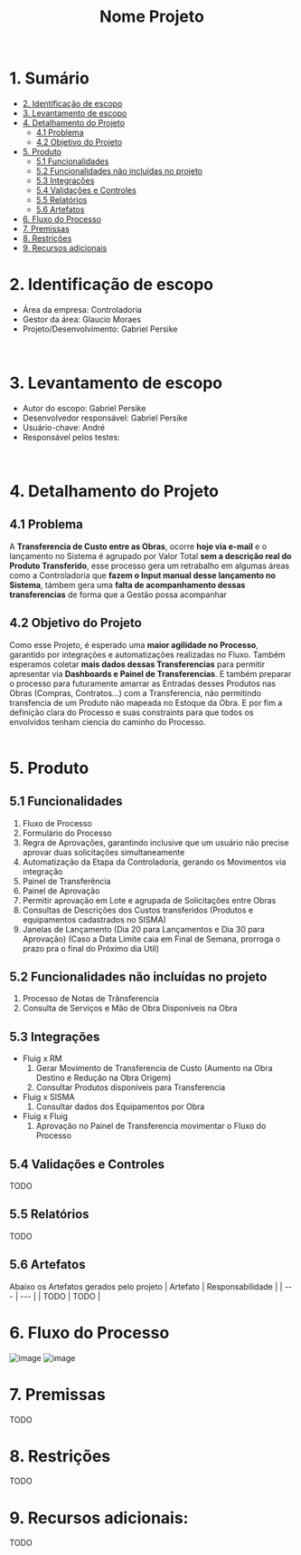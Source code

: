 <h1 align="center">Nome Projeto</h1>
<br>

# 1. Sumário
- [2. Identificação de escopo](#2-identificação-de-escopo)
- [3. Levantamento de escopo](#3-levantamento-de-escopo)
- [4. Detalhamento do Projeto](#4-detalhamento-do-projeto)
  - [4.1 Problema](#41-problema)
  - [4.2 Objetivo do Projeto](#42-objetivo-do-projeto)
- [5. Produto](#5-produto)
  - [5.1 Funcionalidades](#51-funcionalidades)
  - [5.2 Funcionalidades não incluídas no projeto](#52-funcionalidades-não-incluídas-no-projeto)
  - [5.3 Integrações](#53-integrações)
  - [5.4 Validações e Controles](#54-validações-e-controles)
  - [5.5 Relatórios](#55-relatórios)
  - [5.6 Artefatos](#56-artefatos)
- [6. Fluxo do Processo](#6-fluxo-do-processo)
- [7. Premissas](#7-premissas)
- [8. Restrições](#8-restrições)
- [9. Recursos adicionais](#9-recursos-adicionais)


# 2. Identificação de escopo
 - Área da empresa: Controladoria
 - Gestor da área: Glaucio Moraes
 - Projeto/Desenvolvimento: Gabriel Persike
<br>

# 3. Levantamento de escopo
 - Autor do escopo: Gabriel Persike
 - Desenvolvedor responsável: Gabriel Persike
 - Usuário-chave: André
 - Responsável pelos testes: 
<br>

# 4. Detalhamento do Projeto
## 4.1 Problema
A <strong>Transferencia de Custo entre as Obras</strong>, ocorre <strong>hoje via e-mail</strong> e o lançamento no Sistema é agrupado por Valor Total <strong>sem a descrição real do Produto Transferido</strong>, esse processo gera um retrabalho em algumas áreas como a Controladoria que <strong>fazem o Input manual desse lançamento no Sistema</strong>, támbem gera uma <strong>falta de acompanhamento dessas transferencias</strong> de forma que a Gestão possa acompanhar
## 4.2 Objetivo do Projeto
Como esse Projeto, é esperado uma <strong>maior agilidade no Processo</strong>, garantido por integrações e automatizações realizadas no Fluxo. Também esperamos coletar <strong>mais dados dessas Transferencias</strong> para permitir apresentar via <strong>Dashboards e Painel de Transferencias</strong>. E também preparar o processo para futuramente amarrar as Entradas desses Produtos nas Obras (Compras, Contratos...) com a Transferencia, não permitindo transfencia de um Produto não mapeada no Estoque da Obra. E por fim a definição clara do Processo e suas constraints para que todos os envolvidos tenham ciencia do caminho do Processo.
<br><br>


# 5. Produto

## 5.1	Funcionalidades
  1. Fluxo de Processo
  1. Formulário do Processo
  1. Regra de Aprovações, garantindo inclusive que um usuário não precise aprovar duas solicitações simultaneamente
  1. Automatização da Etapa da Controladoria, gerando os Movimentos via integração
  1. Painel de Transferência
  1. Painel de Aprovação
  1. Permitir aprovação em Lote e agrupada de Solicitações entre Obras
  1. Consultas de Descrições dos Custos transferidos (Produtos e equipamentos cadastrados no SISMA)
  1. Janelas de Lançamento (Dia 20 para Lançamentos e Dia 30 para Aprovação) (Caso a Data Limite caia em Final de Semana, prorroga o prazo pra o final do Próximo dia Util)
   
 

## 5.2	Funcionalidades não incluídas no projeto
1. Processo de Notas de Trânsferencia<br>
1. Consulta de Serviços e Mão de Obra Disponíveis na Obra<br>

## 5.3 Integrações
 - Fluig x RM
   1. Gerar Movimento de Transferencia de Custo (Aumento na Obra Destino e Redução na Obra Origem)
   2. Consultar Produtos disponíveis para Transferencia
 - Fluig x SISMA
   1. Consultar dados dos Equipamentos por Obra
 - Fluig x Fluig
   1. Aprovação no Painel de Transferencia movimentar o Fluxo do Processo
    
## 5.4 Validações e Controles
TODO

## 5.5 Relatórios
TODO

## 5.6 Artefatos
Abaixo os Artefatos gerados pelo projeto
| Artefato             | Responsabilidade             |
| ---                  | ---                          |
| TODO                 | TODO                         |


# 6.	Fluxo do Processo
![image](https://github.com/user-attachments/assets/dc16f00b-69e9-4b67-80b3-73a24c14455e)
![image](https://github.com/user-attachments/assets/b6096b58-f9d9-451b-90d8-be6104c309ad)
<br>

# 7.	Premissas
TODO
<br>
# 8.	Restrições
TODO
<br>
# 9.	Recursos adicionais:
TODO
<br>
